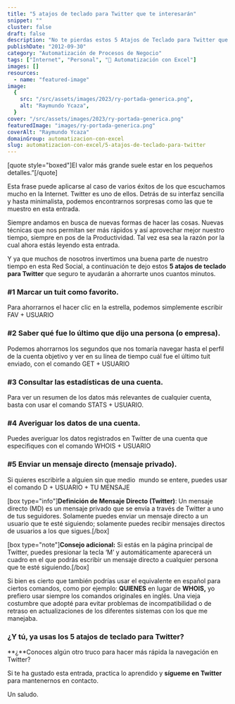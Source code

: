 ```yaml
---
title: "5 atajos de teclado para Twitter que te interesarán"
snippet: ""
cluster: false
draft: false
description: "No te pierdas estos 5 Atajos de Teclado para Twitter que seguro te ahorarán tiempo mientras navegas por esta Red Social."
publishDate: "2012-09-30"
category: "Automatización de Procesos de Negocio"
tags: ["Internet", "Personal", "🤖 Automatización con Excel"]
images: []
resources:
  - name: "featured-image"
image:
  {
    src: "/src/assets/images/2023/ry-portada-generica.png",
    alt: "Raymundo Ycaza",
  }
cover: "/src/assets/images/2023/ry-portada-generica.png"
featuredImage: "images/ry-portada-generica.png"
coverAlt: "Raymundo Ycaza"
domainGroup: automatizacion-con-excel
slug: automatizacion-con-excel/5-atajos-de-teclado-para-twitter
---
```


\[quote style="boxed"\]El valor más grande suele estar en los pequeños detalles.”\[/quote\]

Esta frase puede aplicarse al caso de varios éxitos de los que escuchamos mucho en la Internet. Twitter es uno de ellos. Detrás de su interfaz sencilla y hasta minimalista, podemos encontrarnos sorpresas como las que te muestro en esta entrada.

Siempre andamos en busca de nuevas formas de hacer las cosas. Nuevas técnicas que nos permitan ser más rápidos y así aprovechar mejor nuestro tiempo, siempre en pos de la Productividad. Tal vez esa sea la razón por la cual ahora estás leyendo esta entrada.

Y ya que muchos de nosotros invertimos una buena parte de nuestro tiempo en esta Red Social, a continuación te dejo estos **5 atajos de teclado para Twitter** que seguro te ayudarán a ahorrarte unos cuantos minutos.

### #1 Marcar un tuit como favorito.

Para ahorrarnos el hacer clic en la estrella, podemos simplemente escribir FAV + USUARIO

### #2 Saber qué fue lo último que dijo una persona (o empresa).

Podemos ahorrarnos los segundos que nos tomaría navegar hasta el perfil de la cuenta objetivo y ver en su línea de tiempo cuál fue el último tuit enviado, con el comando GET + USUARIO

### #3 Consultar las estadísticas de una cuenta.

Para ver un resumen de los datos más relevantes de cualquier cuenta, basta con usar el comando STATS + USUARIO.

### #4 Averiguar los datos de una cuenta.

Puedes averiguar los datos registrados en Twitter de una cuenta que especifiques con el comando WHOIS + USUARIO

### #5 Enviar un mensaje directo (mensaje privado).

Si quieres escribirle a alguien sin que medio  mundo se entere, puedes usar el comando D + USUARIO + TU MENSAJE

\[box type="info"\]**Definición de Mensaje Directo (Twitter)**: Un mensaje directo (MD) es un mensaje privado que se envía a través de Twitter a uno de tus seguidores. Solamente puedes enviar un mensaje directo a un usuario que te esté siguiendo; solamente puedes recibir mensajes directos de usuarios a los que sigues.\[/box\]

\[box type="note"\]**Consejo adicional:** Si estás en la página principal de Twitter, puedes presionar la tecla ‘M’ y automáticamente aparecerá un cuadro en el que podrás escribir un mensaje directo a cualquier persona que te esté siguiendo.\[/box\]

Si bien es cierto que también podrías usar el equivalente en español para ciertos comandos, como por ejemplo: **QUIENES** en lugar de **WHOIS,** yo prefiero usar siempre los comandos originales en inglés. Una vieja costumbre que adopté para evitar problemas de incompatibilidad o de retraso en actualizaciones de los diferentes sistemas con los que me manejaba.

### ¿Y tú, ya usas los 5 atajos de teclado para Twitter?

**¿**Conoces algún otro truco para hacer más rápida la navegación en Twitter?

Si te ha gustado esta entrada, practica lo aprendido y **sígueme en Twitter** para mantenernos en contacto.

Un saludo.
